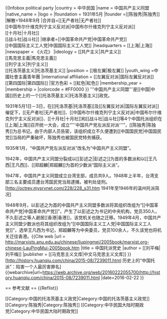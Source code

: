 {{Infobox political party
|country = 中华民国
|name = 中国共产主义同盟
|native_name = 
|logo = 
|foundation = 1931年5月
|founder =[[陈独秀|陈独秀]]
|解散=1948年9月
|合并自=[[无产者社|无产者社]]<br>[[中国布尔什维克列宁主义反对派|中国布尔什维克列宁主义反对派]]<br>[[十月社|十月社]]<br>[[战斗社|战斗社]]
|继承者=[[中国革命共产党|中国革命共产党]]<br>[[中国国际主义工人党|中国国际主义工人党]]
|headquarters = [[上海|上海]]
|newspaper = 《火花》
|ideology = [[共产主义|共产主义]]<br />[[馬克思主義|馬克思主義]]<br>[[列宁主义|列宁主义]]<br />[[托洛茨基主义|托洛茨基主义]]
|position = [[极左翼|极左翼]]
|youth_wing =中國社會主義青年團
|international affiliation = [[左翼反对派|国际左翼反对派]]<br>[[第四国际|第四国际]]
|官方色彩 = [[紅色|紅色]]
|membership_year =
|membership =
|colorcode = #FF0000
}}
'''中国共产主义同盟'''是[[中国|中国]]历史上的一个[[托洛茨基主义|托洛茨基主义]]政党。

1931年5月1日－3日，在[[托洛茨基|托洛茨基]]及[[左翼反对派|国际左翼反对派]]催促下，[[无产者社|无产者社]]、[[中国布尔什维克列宁主义反对派|中国布尔什维克列宁主义反对派]]、[[十月社|十月社]]和[[战斗社|战斗社]]等4个中国托派组织在[[上海|上海]]召开统一大会，成立“'''中国共产党左派反对派'''”，[[陈独秀|陈独秀]]为总书记。由于内部人员告密，该组织成立不久便遭到[[中国国民党|中国国民党]]当局的严重破坏，陈独秀也被国民党特务捕获。

1935年1月，“中国共产党左派反对派”改名为“中国共产主义同盟”。

1942年，中国共产主义同盟分裂成以[[彭述之|彭述之]]为首的多数派和以[[王凡西|王凡西]]、[[郑超麟|郑超麟]]为首的少数派“国际主义派”。

1947年，中国共产主义同盟成立台湾支部，成员共9人。1948年上半年，台湾支部三名主要成员遭台湾国民党当局逮捕，被判处徒刑。<ref>[http://octrev.mysrvnet.com/228/228_s31.htm 1941年至1946年的温州托派简况]</ref>

1948年9月，以彭述之为首的中国共产主义同盟多数派将其组织改组为“[[中国革命共产党|中国革命共产党]]”，产生了以彭述之为书记的中央机构，党员350人，不久彭述之等人避居[[香港|香港]]，该党机关也随之迁移。1949年4月，中国共产主义同盟少数派也将其组织改组为“[[中国国际主义工人党|中国国际主义工人党]]”，选举王凡西为书记，郑超麟等为中央委员，党员100余人，不久该党也将机关迁往香港。<ref>{{Cite web |url = http://marxists.anu.edu.au/chinese/liupingmei/2005book/marxist.org-chinese-LauPingMui-2005book.htm |title = 中国托派党史 |author = [[刘平梅|刘平梅]] |publisher = [[马克思主义文库|中文马克思主义文库]] }}</ref><ref>[http://history.huanqiu.com/china/2015-08/7239011.html 历史上的“中国托派”：陷害一个人最厉害罪名] {{webarchive|url=https://web.archive.org/web/20160222055700/http://history.huanqiu.com/china/2015-08/7239011.html |date=2016-02-22 }}</ref>

== 参考文献 ==
{{Reflist}}

[[Category:中国的托洛茨基主义政党|Category:中国的托洛茨基主义政党]]
[[Category:陈独秀|Category:陈独秀]]
[[Category:中华民国大陆时期政党|Category:中华民国大陆时期政党]]